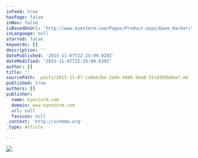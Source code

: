 ```yaml
---
inFeed: true
hasPage: false
inNav: false
isBasedOnUrl: 'http://www.eyestorm.com/Pages/Product.aspx/Dave_Hacker/Tea_Room/4575609'
inLanguage: null
starred: false
keywords: []
description: ''
datePublished: '2015-11-07T22:25:09.028Z'
dateModified: '2015-11-07T22:25:00.639Z'
author: []
title: ''
sourcePath: _posts/2015-11-07-ca9eb2be-2ebb-4996-9da0-32cd39db04a7.md
published: true
authors: []
publisher:
  name: eyestorm.com
  domain: www.eyestorm.com
  url: null
  favicon: null
_context: 'http://schema.org'
_type: Article

---
```

![](http://www.eyestorm.com/Images/Artists/76/Products/DH_LE_Tower-Bridge.jpg)